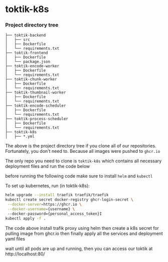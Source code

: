 # toktik-k8s
###  Project directory tree
```
├── toktik-backend
│   ├── src
│   ├── Dockerfile
│   └── requirements.txt
├── toktik-frontend
│   ├── Dockerfile
│   └── package.json
├── toktik-encode-worker
│   ├── Dockerfile
│   └── requirements.txt
├── toktik-chunk-worker
│   ├── Dockerfile
│   └── requirements.txt
├── toktik-thumbnail-worker
│   ├── Dockerfile
│   └── requirements.txt
├── toktik-encode-scheduler
│   ├── Dockerfile
│   └── requirements.txt
├── toktik-process-scheduler
│   ├── Dockerfile
│   └── requirements.txt
├── toktik-k8s
│   ├── *.yml
```
The above is the project directory tree if you clone all of our repositories. Fortunately, you don't need to. Because all images were pushed to `ghcr.io`

The only repo you need to clone is `toktik-k8s` which contains all necessary deployment files and run the code below

before running the following code make sure to install `helm` and `kubectl` 


To set up kubernetes, run (in toktik-k8s):
```bash
helm upgrade --install traefik traefik/traefik
kubectl create secret docker-registry ghcr-login-secret \
 --docker-server=https://ghcr.io \
 --docker-username={username} \ 
 --docker-password={personal_access_token}I
kubectl apply -f .
```
The code above install trafik proxy using helm then create a k8s secret for pulling image from ghcr.io then finally apply all the services and deployment yaml files

wait until all pods are up and running, then you can access our toktik at http://localhost:80/